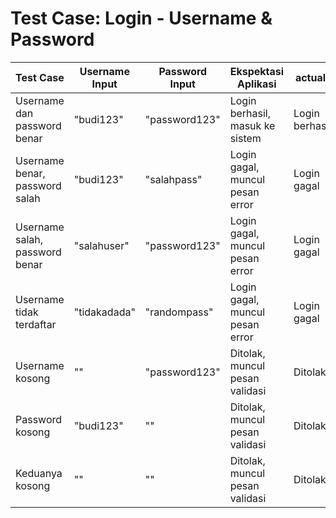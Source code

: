 # Test Case: Login - Username & Password

| Test Case                                 | Username Input | Password Input | Ekspektasi Aplikasi                          | actual)                 | status |
|-------------------------------------------|----------------|----------------|----------------------------------------------|-------------------------------|---------|
| Username dan password benar               | "budi123"      | "password123"  |  Login berhasil, masuk ke sistem              | Login berhasil            | Passed |
| Username benar, password salah            | "budi123"      | "salahpass"    |   Login gagal, muncul pesan error              |  Login gagal               |Passed|
| Username salah, password benar            | "salahuser"    | "password123"  |   Login gagal, muncul pesan error              |  Login gagal                |Passed|
| Username tidak terdaftar                  | "tidakadada"   | "randompass"   |   Login gagal, muncul pesan error              |  Login gagal                |Passed|
| Username kosong                           | ""             | "password123"  |  Ditolak, muncul pesan validasi               |  Ditolak                    |Passed|
| Password kosong                           | "budi123"      | ""             |   Ditolak, muncul pesan validasi               |  Ditolak                    |Passed|
| Keduanya kosong                           | ""             | ""             |  Ditolak, muncul pesan validasi               |  Ditolak                     |Passed|

